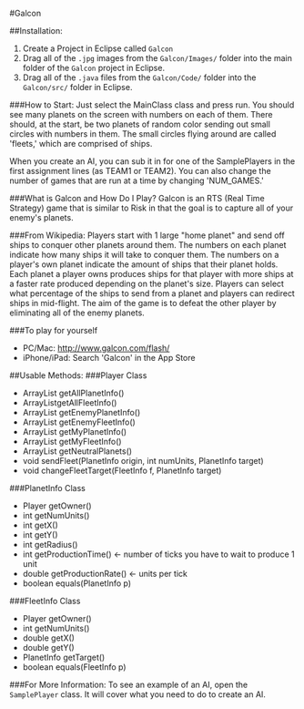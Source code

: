 #Galcon

##Installation:
1. Create a Project in Eclipse called `Galcon`
2. Drag all of the `.jpg` images from the `Galcon/Images/` folder into the main folder of the `Galcon` project in Eclipse.
3. Drag all of the `.java` files from the `Galcon/Code/` folder into the `Galcon/src/` folder in Eclipse.

###How to Start:
Just select the MainClass class and press run. You should see many planets on the screen with numbers on each of them. There should, at the start, be two planets of random color sending out small circles with numbers in them. The small circles flying around are called 'fleets,' which are comprised of ships.

When you create an AI, you can sub it in for one of the SamplePlayers in the first assignment lines (as TEAM1 or TEAM2). You can also change the number of games that are run at a time by changing 'NUM_GAMES.'

###What is Galcon and How Do I Play?
Galcon is an RTS (Real Time Strategy) game that is similar to Risk in that the goal is to capture all of your enemy's planets.

###From Wikipedia:
Players start with 1 large "home planet" and send off ships to conquer other planets around them. The numbers on each planet indicate how many ships it will take to conquer them. The numbers on a player's own planet indicate the amount of ships that their planet holds. Each planet a player owns produces ships for that player with more ships at a faster rate produced depending on the planet's size. Players can select what percentage of the ships to send from a planet and players can redirect ships in mid-flight. The aim of the game is to defeat the other player by eliminating all of the enemy planets.

###To play for yourself
* PC/Mac: http://www.galcon.com/flash/
* iPhone/iPad: Search 'Galcon' in the App Store

##Usable Methods:
###Player Class
* ArrayList<PlanetInfo> getAllPlanetInfo()
* ArrayList<FleetInfo>getAllFleetInfo()
* ArrayList<PlanetInfo> getEnemyPlanetInfo()
* ArrayList<FleetInfo> getEnemyFleetInfo()
* ArrayList<PlanetInfo> getMyPlanetInfo()
* ArrayList<FleetInfo> getMyFleetInfo()
* ArrayList<PlanetInfo> getNeutralPlanets()
* void sendFleet(PlanetInfo origin, int numUnits, PlanetInfo target)
* void changeFleetTarget(FleetInfo f, PlanetInfo target)

###PlanetInfo Class
* Player getOwner()
* int getNumUnits()
* int getX()
* int getY()
* int getRadius()
* int getProductionTime() <- number of ticks you have to wait to produce 1 unit
* double getProductionRate() <- units per tick
* boolean equals(PlanetInfo p)

###FleetInfo Class
* Player getOwner()
* int getNumUnits()
* double getX()
* double getY()
* PlanetInfo getTarget()
* boolean equals(FleetInfo p)
  
###For More Information:
To see an example of an AI, open the `SamplePlayer` class. It will cover what you need to do to create an AI.